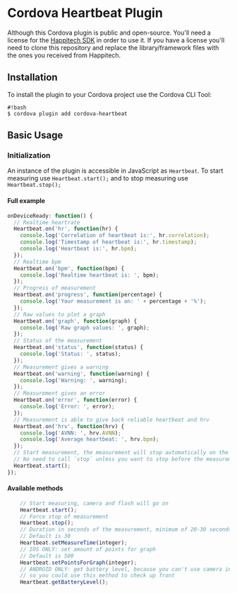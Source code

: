 # Cordova Heartbeat Plugin

Although this Cordova plugin is public and open-source. You'll need a license for the [Happitech SDK](http://www.happitech.com/) in order to use it.
If you have a license you'll need to clone this repository and replace the library/framework files with the ones you received from Happitech.

## Installation

To install the plugin to your Cordova project use the Cordova CLI Tool:

```
#!bash
$ cordova plugin add cordova-heartbeat
```

## Basic Usage

### Initialization

An instance of the plugin is accessible in JavaScript as `Heartbeat`.
To start measuring use `Heartbeat.start();` and to stop measuring use `Heartbeat.stop();`

#### Full example

```javascript
onDeviceReady: function() {
  // Realtime heartrate
  Heartbeat.on('hr', function(hr) {
    console.log('Correlation of heartbeat is:', hr.correlation);
    console.log('Timestamp of heartbeat is:', hr.timestamp);
    console.log('Heartbeat is:', hr.bpm);
  });
  // Realtime bpm
  Heartbeat.on('bpm', function(bpm) {
    console.log('Realtime heartbeat is: ', bpm);
  });
  // Progress of measurement
  Heartbeat.on('progress', function(percentage) {
    console.log('Your measurement is on: ' + percentage + '%');
  });
  // Raw values to plot a graph
  Heartbeat.on('graph', function(graph) {
    console.log('Raw graph values: ', graph);
  });
  // Status of the measurement
  Heartbeat.on('status', function(status) {
    console.log('Status: ', status);
  });
  // Measurement gives a warning
  Heartbeat.on('warning', function(warning) {
    console.log('Warning: ', warning);
  });
  // Measurement gives an error
  Heartbeat.on('error', function(error) {
    console.log('Error: ', error);
  });
  // Measurement is able to give back reliable heartbeat and hrv
  Heartbeat.on('hrv', function(hrv) {
    console.log('AVNN: ', hrv.AVNN);
    console.log('Average heartbeat: ', hrv.bpm);
  });
  // Start measurement, the measurement will stop automatically on the end.
  // No need to call `stop` unless you want to stop before the measurement is finished.
  Heartbeat.start();
});
```

#### Available methods
```javascript
	// Start measuring, camera and flash will go on
	Heartbeat.start();
	// Force stop of measurement
	Heartbeat.stop();
	// Duration in seconds of the measurement, minimum of 20-30 seconds is required for trusthworthy measurement
	// Default is 30
	Heartbeat.setMeasureTime(integer);
	// IOS ONLY: set amount of points for graph
	// Default is 500
	Heartbeat.setPointsForGraph(integer);
	// ANDROID ONLY: get battery level, because you can't use camera in Android if battery level is low
	// so you could use this method to check up front
	Heartbeat.getBatteryLevel();
```